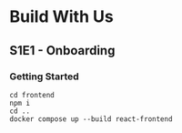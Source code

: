 # Build With Us
## S1E1 - Onboarding

### Getting Started
```
cd frontend
npm i
cd ..
docker compose up --build react-frontend
```

